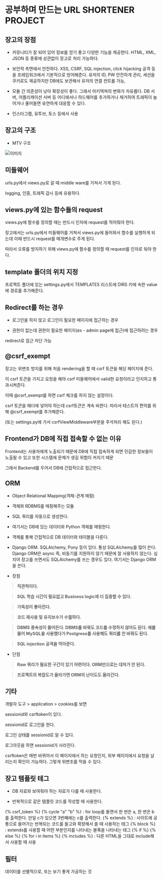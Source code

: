 # 공부하며 만드는 URL SHORTENER PROJECT

## 장고의 장점

- 커뮤니티가 잘 되어 있어 정보를 얻기 좋고 다양한 기능을 제공한다. HTML, XML, JSON 등 종류에 상관없이 장고로 처리 가능하다.

- 보안적 측면에서 안전하다. XSS, CSRF, SQL injection, click hijacking 공격 등을 프레임워크에서 기본적으로 방어해준다. 유저의 ID, PW 안전하게 관리, 세션을 쿠키로도 제공하지만 DB에도 보관해서 유저의 연결 컨트롤 가능,

- 모듈 간 의존성이 낮아 확장성이 좋다. 그래서 아키텍쳐의 변화가 자유롭다. DB 서버, 어플리캐이션 서버 등 어디에서나 하드웨어를 추가하거나 제거하여 트래픽이 늘어거나 줄어들면 유연하게 대응할 수 있다.

- 인스타그램, 유투브, 토스 등에서 사용

## 장고의 구조

- MTV 구조

![이미지](https://t1.daumcdn.net/cfile/tistory/993FB83359869E051C)

## 미들웨어

urls.py에서 views.py로 갈 때 middle ware를 거쳐서 가게 된다.

logging, 인증, 트래픽 감시 등에 유용하다.

## views.py에 있는 함수들의 request

views.py에 함수를 정의할 때는 반드시 인자에 request를 적어줘야 한다.

장고에서는 urls.py에서 미들웨어를 거쳐서 views.py에 들어와서 함수를 실행하게 되는데 이때 반드시 request를 매개변수로 주게 된다.

따라서 오류를 방지하기 위해 views.py에 함수를 정의할 때 request를 인자로 둬야 한다.

## template 폴더의 위치 지정

프로젝트 폴더에 있는 settings.py에서 TEMPLATES 리스트에 DIRS 키에 속한 value에 경로를 추가해준다.

## Redirect를 하는 경우

- 로그인을 하지 않고 로그인이 필요한 페이지에 접근하는 경우

- 권한이 없는데 권한이 필요한 페이지(ex - admin page에 접근)에 접근하려는 경우

redirect로 접근 차단 가능

## @csrf_exempt

장고는 위변조 방지를 위해 처음 rendering을 할 때 csrf 토큰을 해당 페이지에 준다.

이 csrf 토큰을 가지고 요청을 해야 csrf 미들웨어에서 valid한 요청이라고 인지하고 통과시켜준다.

이때 @csrf_exempt를 하면 csrf 체크를 하지 않는 설정이다.

csrf 토큰을 헤더에 넣어야 하는데 csrf토큰은 계속 바뀐다. 따라서 테스트의 편의를 위해 @csrf_exempt를 추가해준다.

(또는 settings.py에 가서 csrfViewMiddleware부분을 주석처리 해도 된다.)

## Frontend가 DB에 직접 접속할 수 없는 이유

Frontend는 사용자에게 노출되기 때문에 DB에 직접 접속하게 되면 민감한 정보들이 노출될 수 있고 또한 시스템에 문제가 생길 위험이 커지기 때문

그래서 Backend를 두어서 DB에 간접적으로 접근한다.

## ORM

- Object Relational Mapping(객체-관계 매핑)

- 객체와 RDBMS를 매핑해주는 모듈

- SQL 쿼리를 자동으로 생성한다.

- 여기서는 DB에 있는 데이터와 Python 객체를 매핑한다.

- 객체를 통해 간접적으로 DB 데이터와 테이블을 다룬다.

- Django ORM. SQLAlchemy, Pony 등이 있다. 통상 SQLAlchemy를 많이 쓴다. Django ORM은 async 즉, 비동기를 지원하지 않기 때문에 잘 사용하지 않는다. 심지어 장고를 쓰면서도 SQLAlchemy를 쓰는 경우도 있다. 여기서는 Django ORM을 쓴다.

- 장점

> **직관적이다.**

> **SQL 학습 시간이 필요없고 Business logic에 더 집중할 수 있다.**

> **가독성이 좋아진다.**

> **코드 재사용 및 유지보수가 수월하다.**

> **DBMS 종속성이 줄어든다. DBMS를 바꿔도 코드를 수정하지 않아도 된다. 예를 들어 MySQL을 사용했다가 Postgress를 사용해도 쿼리를 안 바꿔도 된다.**

> **SQL injection 공격을 막아준다.**

- 단점

> **Raw 쿼리가 필요한 구간이 있기 마련이다. ORM만으로는 대처가 안 된다.**

> **프로젝트의 복잡도가 올라가면 ORM의 난이도도 올라간다.**

## 기타

개발자 도구 > application > cookies를 보면

sessionid와 csrftoken이 있다.

sessionid로 로그인을 한다.

로그인 상태를 sessionid로 알 수 있다.

로그아웃을 하면 sessionid가 사라진다.

csrftoken은 매번 바뀌어서 이 페이지에서 하는 요청인지, 외부 페이지에서 요청을 날리는지 확인이 가능하다. 그렇게 위변조를 막을 수 있다.

## 장고 템플릿 테그

- DB 자료와 보여줘야 하는 자료가 다를 때 사용한다.

- 반복적으로 같은 템플릿 코드를 작성할 때 사용한다.

{% csrf_token %}
{% cycle "a" "b" %} : for loop를 돌면서 한 번은 a, 한 번은 b를 출력한다. 만일 c가 있으면 3번째에는 c를 출력한다.
{% extends %} : 사이트에 공통으로 들어가는 반복되는 코드를 들고와 확장해서 쓸 때 사용하는 태그
{% block %} : extends를 사용할 때 어떤 부분인지를 나타내는 블록을 나타내는 태그
{% if %} {% else %}
{% for i in items %}
{% includes %} : 다른 HTML을 그대로 include해서 사용할 때 사용

## 필터

데이터를 선별적으로, 또는 보기 좋게 가공하는 것
